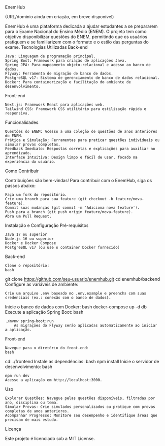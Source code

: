 EnemHub

(URL/dominio ainda em criação, em breve disponivel)

EnemHub é uma plataforma dedicada a ajudar estudantes a se prepararem para o Exame Nacional do Ensino Médio (ENEM). O projeto tem como objetivo disponibilizar questões do ENEM, permitindo que os usuários pratiquem e se familiarizem com o formato e o estilo das perguntas do exame.
Tecnologias Utilizadas
Back-end

    Java: Linguagem de programação principal.
    Spring Boot: Framework para criação de aplicações Java.
    Spring JPA: Para mapeamento objeto-relacional e acesso ao banco de dados.
    Flyway: Ferramenta de migração de banco de dados.
    PostgreSQL v17: Sistema de gerenciamento de banco de dados relacional.
    Docker: Para containerização e facilitação do ambiente de desenvolvimento.

Front-end

    Next.js: Framework React para aplicações web.
    Tailwind CSS: Framework CSS utilitário para estilização rápida e responsiva.

Funcionalidades

    Questões do ENEM: Acesso a uma coleção de questões de anos anteriores do ENEM.
    Prática e Simulação: Ferramentas para praticar questões individuais ou simular provas completas.
    Feedback Imediato: Respostas corretas e explicações para auxiliar no aprendizado.
    Interface Intuitiva: Design limpo e fácil de usar, focado na experiência do usuário.

Como Contribuir

Contribuições são bem-vindas! Para contribuir com o EnemHub, siga os passos abaixo:

    Faça um fork do repositório.
    Crie uma branch para sua feature (git checkout -b feature/nova-feature).
    Commit suas mudanças (git commit -m 'Adiciona nova feature').
    Push para a branch (git push origin feature/nova-feature).
    Abra um Pull Request.

Instalação e Configuração
Pré-requisitos

    Java 17 ou superior
    Node.js 16 ou superior
    Docker e Docker Compose
    PostgreSQL v17 (ou use o container Docker fornecido)

Back-end

    Clone o repositório:
    bash

git clone https://github.com/seu-usuario/enemhub.git
cd enemhub/backend
Configure as variáveis de ambiente:

    Crie um arquivo .env baseado no .env.example e preencha com suas credenciais (ex.: conexão com o banco de dados).

Inicie o banco de dados com Docker:
bash
docker-compose up -d db
Execute a aplicação Spring Boot:
bash

    ./mvnw spring-boot:run
        As migrações do Flyway serão aplicadas automaticamente ao iniciar a aplicação.

Front-end

    Navegue para o diretório do front-end:
    bash

cd ../frontend
Instale as dependências:
bash
npm install
Inicie o servidor de desenvolvimento:
bash

    npm run dev
    Acesse a aplicação em http://localhost:3000.

Uso

    Explorar Questões: Navegue pelas questões disponíveis, filtradas por ano, disciplina ou tema.
    Simular Provas: Crie simulados personalizados ou pratique com provas completas de anos anteriores.
    Acompanhar Progresso: Monitore seu desempenho e identifique áreas que precisam de mais estudo.

Licença

Este projeto é licenciado sob a MIT License.
